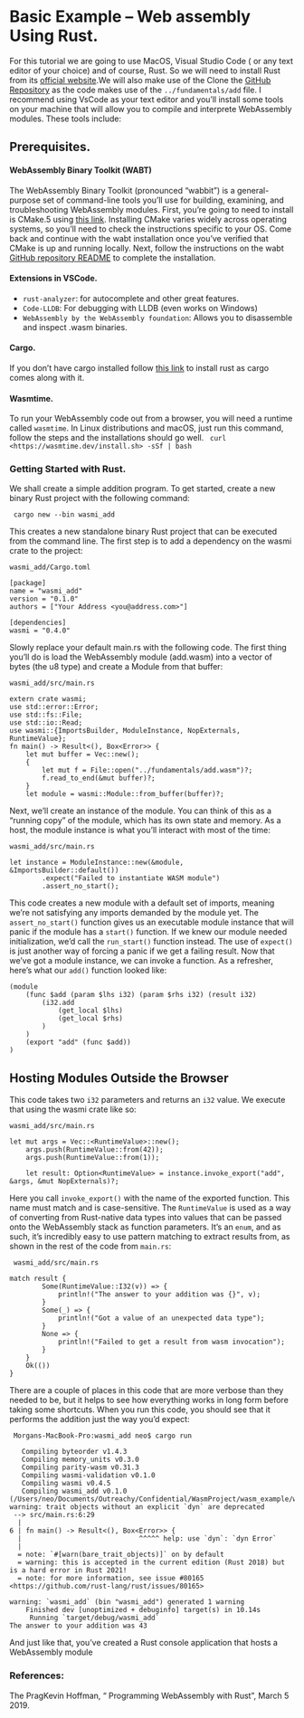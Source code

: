 # Basic Example – Web assembly Using Rust.  

For this tutorial we are going to use MacOS, Visual Studio Code ( or any text editor of your choice) and of course,  Rust. So we will need to install Rust from its [official website](https://www.rust-lang.org/tools/install).We will also make use of the Clone the [GitHub Repository](https://github.com/WebAssembly/wabt/blob/main/README.md) as the  code makes use of the ```../fundamentals/add``` file. 
 I recommend using  VsCode as your text editor and you’ll install some tools on your machine that will allow you to compile and interprete WebAssembly modules. These tools include:
 
 ## Prerequisites.

####	WebAssembly Binary Toolkit (WABT)

The WebAssembly Binary Toolkit (pronounced “wabbit”) is a general-purpose set of command-line tools you’ll use for building, examining, and troubleshooting WebAssembly modules.  First, you’re going to need to install is CMake.5 using [this link](https://tudat.tudelft.nl/installation/setupDevMacOs.html). Installing CMake varies widely across operating systems, so you’ll need to check the instructions specific to your OS. Come back and continue with the wabt installation once you’ve verified that CMake is up and running locally. Next, follow the instructions on the wabt [GitHub repository README](https://github.com/WebAssembly/wabt/blob/main/README.md) to complete the installation.

#### Extensions in VSCode.
-	```rust-analyzer```: for autocomplete and other great features.
-	```Code-LLDB```: For debugging with LLDB (even works on Windows)
-	```WebAssembly by the WebAssembly foundation```: Allows you to disassemble and inspect .wasm binaries.

#### Cargo.

If you don’t have cargo installed follow [this link](https://doc.rust-lang.org/cargo/getting-started/installation.html) to install rust as cargo comes along with it.

#### Wasmtime.
To run your WebAssembly code out from a browser, you will need a runtime called ```wasmtime```. In Linux distributions and macOS, just run this command, follow the steps and the installations should go well.
``` curl <https://wasmtime.dev/install.sh> -sSf | bash```

### Getting Started with Rust.

We shall create a simple addition program. To get started, create a new binary Rust project with the following command: 

  ``` cargo new --bin wasmi_add```

This creates a new standalone binary Rust project that can be executed from the command line. The first step is to add a dependency on the wasmi crate to the project:
 
 ```wasmi_add/Cargo.toml```

 ``` 
[package]
name = "wasmi_add"
version = "0.1.0"
authors = ["Your Address <you@address.com>"]

[dependencies]
wasmi = "0.4.0"
```

Slowly replace your default main.rs with the following code. 
The first thing you’ll do is load the WebAssembly module (add.wasm) into a vector of bytes (the u8 type) and create a Module from that buffer:

  ```wasmi_add/src/main.rs```

```
extern crate wasmi;
use std::error::Error;
use std::fs::File;
use std::io::Read;
use wasmi::{ImportsBuilder, ModuleInstance, NopExternals, RuntimeValue};
fn main() -> Result<(), Box<Error>> {
    let mut buffer = Vec::new();
    {
        let mut f = File::open("../fundamentals/add.wasm")?;
        f.read_to_end(&mut buffer)?;
    }
    let module = wasmi::Module::from_buffer(buffer)?;
```

Next, we’ll create an instance of the module. You can think of this as a “running copy” of the module, which has its own state and memory. As a host, the module instance is what you’ll interact with most of the time:

```wasmi_add/src/main.rs```

```
let instance = ModuleInstance::new(&module, &ImportsBuilder::default())
        .expect("Failed to instantiate WASM module")
        .assert_no_start();
```

This code creates a new module with a default set of imports, meaning we’re not satisfying any imports demanded by the module yet. The ```assert_no_start()``` function gives us an executable module instance that will panic if the module has a ```start()``` function. If we knew our module needed initialization, we’d call the ```run_start()``` function instead. The use of ```expect()``` is just another way of forcing a panic if we get a failing result.
Now that we’ve got a module instance, we can invoke a function. As a refresher, here’s what our ```add()``` function looked like:

```
(module
    (func $add (param $lhs i32) (param $rhs i32) (result i32)
        (i32.add
            (get_local $lhs)
            (get_local $rhs)
        )
    )
    (export "add" (func $add))
)
```

## Hosting Modules Outside the Browser

This code takes two ```i32``` parameters and returns an ```i32``` value. We execute that using the wasmi crate like so:

```wasmi_add/src/main.rs```

``` 
let mut args = Vec::<RuntimeValue>::new();
    args.push(RuntimeValue::from(42));
    args.push(RuntimeValue::from(1));

    let result: Option<RuntimeValue> = instance.invoke_export("add", &args, &mut NopExternals)?;
```
Here you call ```invoke_export()``` with the name of the exported function. This name must match and is case-sensitive. The ```RuntimeValue``` is used as a way of converting from Rust-native data types into values that can be passed onto the WebAssembly stack as function parameters. It’s an ```enum```, and as such, it’s incredibly easy to use pattern matching to extract results from, as shown in
the rest of the code from ```main.rs```:

``` wasmi_add/src/main.rs```

```
match result {
        Some(RuntimeValue::I32(v)) => {
            println!("The answer to your addition was {}", v);
        }
        Some(_) => {
            println!("Got a value of an unexpected data type");
        }
        None => {
            println!("Failed to get a result from wasm invocation");
        }
    }
    Ok(())
}
```

There are a couple of places in this code that are more verbose than they needed to be, but it helps to see how everything works in long form before
taking some shortcuts. When you run this code, you should see that it performs the addition just the way you’d expect:


``` Morgans-MacBook-Pro:wasmi_add neo$ cargo run``` 

```
   Compiling byteorder v1.4.3
   Compiling memory_units v0.3.0
   Compiling parity-wasm v0.31.3
   Compiling wasmi-validation v0.1.0
   Compiling wasmi v0.4.5
   Compiling wasmi_add v0.1.0 (/Users/neo/Documents/Outreachy/Confidential/WasmProject/wasm_example/wasmi_add)
warning: trait objects without an explicit `dyn` are deprecated
 --> src/main.rs:6:29
  |
6 | fn main() -> Result<(), Box<Error>> {
  |                             ^^^^^ help: use `dyn`: `dyn Error`
  |
  = note: `#[warn(bare_trait_objects)]` on by default
  = warning: this is accepted in the current edition (Rust 2018) but is a hard error in Rust 2021!
  = note: for more information, see issue #80165 <https://github.com/rust-lang/rust/issues/80165>

warning: `wasmi_add` (bin "wasmi_add") generated 1 warning
    Finished dev [unoptimized + debuginfo] target(s) in 10.14s
     Running `target/debug/wasmi_add`
The answer to your addition was 43
```
And just like that, you’ve created a Rust console application that hosts a WebAssembly module
### References: 

 The PragKevin Hoffman, “ Programming WebAssembly with Rust”, March 5 2019.
